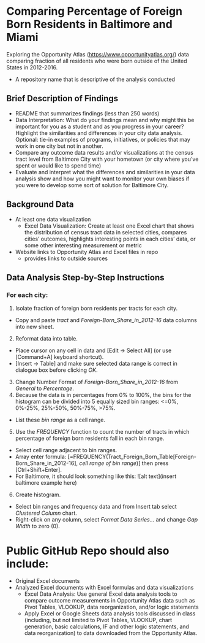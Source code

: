 # Comparing Percentage of Foreign Born Residents in Baltimore and Miami 
Exploring the Opportunity Atlas (https://www.opportunityatlas.org/) data comparing fraction of all residents who were born outside of the United States in 2012-2016.
* A repository name that is descriptive of the analysis conducted

## Brief Description of Findings 
* README that summarizes findings (less than 250 words)
* Data Interpretation: What do your findings mean and why might this be important for you as a student and as you progress in your career? Highlight the similarities and differences in your city data analysis. Optional: tie-in examples of programs, initiatives, or policies that may work in one city but not in another.
* Compare any outcome data results and/or visualizations at the census tract level from Baltimore City with your hometown (or city where you’ve spent or would like to spend time) 
* Evaluate and interpret what the differences and similarities in your data analysis show and how you might want to monitor your own biases if you were to develop some sort of solution for Baltimore City.

## Background Data 
* At least one data visualization 
   * Excel Data Visualization: Create at least one Excel chart that shows the distribution of census tract data in selected cities, compares cities’ outcomes, highlights interesting points in each cities’ data, or some other interesting measurement or metric
* Website links to Opportunity Atlas and Excel files in repo
  * provides links to outside sources

## Data Analysis Step-by-Step Instructions
### For each city:
1. Isolate fraction of foreign born residents per tracts for each city.
  * Copy and paste *tract* and *Foreign-Born_Share_in_2012-16* data columns into new sheet.
2. Reformat data into table.
  * Place cursor on any cell in data and [Edit -> Select All] (or use [Command+A] keyboard shortcut).
  * [Insert -> Table] and make sure selected data range is correct in dialogue box before clicking *OK*.
3. Change Number Format of *Foreign-Born_Share_in_2012-16* from _General_ to _Percentage_.
4. Because the data is in percentages from 0% to 100%, the bins for the histogram can be divided into 5 equally sized bin ranges: <=0%, 0%-25%, 25%-50%, 50%-75%, >75%.
  * List these _bin range_ as a cell range. 
5. Use the *FREQUENCY* function to count the number of tracts in which percentage of foreign born residents fall in each bin range.
  * Select cell range adjacent to bin ranges. 
  * Array enter formula: [=FREQUENCY(Tract_Foreign_Born_Table[Foreign-Born_Share_in_2012-16], _cell range of bin range_)] then press [Ctrl+Shift+Enter].
  * For Baltimore, it should look something like this: ![alt text](insert baltimore example here)
6. Create histogram.
  * Select bin ranges and frequency data and from Insert tab select *Clustered Column* chart.
  * Right-click on any column, select *Format Data Series...* and change *Gap Width* to zero (0).
  

# Public GitHub Repo should also include:
* Original Excel documents
* Analyzed Excel documents with Excel formulas and data visualizations
  * Excel Data Analysis: Use general Excel data analysis tools to compare outcome measurements in Opportunity Atlas data such as Pivot Tables, VLOOKUP, data reorganization, and/or logic statements
  * Apply Excel or Google Sheets data analysis tools discussed in class (including, but not limited to Pivot Tables, VLOOKUP, chart generation, basic calculations, IF and other logic statements, and data reorganization) to data downloaded from the Opportunity Atlas.
